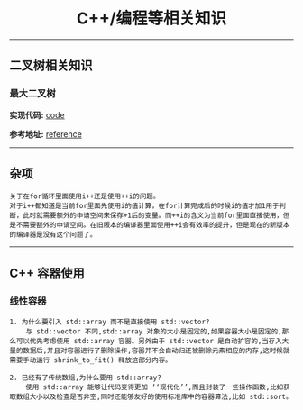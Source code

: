 #   <div align = center>**C++/编程等相关知识** </div>

---
## **二叉树相关知识**
### **最大二叉树**

**实现代码:** [code](src/MaxinumBinaryTree.cpp)

**参考地址:** [reference](https://github.com/labuladong/fucking-algorithm)

---
## **杂项**
```
关于在for循环里面使用i++还是使用++i的问题。
对于i++都知道是当前for里面先使用i的值计算，在for计算完成后的时候i的值才加1用于判断，此时就需要额外的申请空间来保存+1后的变量。而++i的含义为当前for里面直接使用，但是不需要额外的申请空间。在旧版本的编译器里面使用++i会有效率的提升，但是现在的新版本的编译器是没有这个问题了。
```
---
## **C++ 容器使用**
###  **线性容器**
```
1. 为什么要引入 std::array 而不是直接使用 std::vector?
    与 std::vector 不同,std::array 对象的大小是固定的,如果容器大小是固定的,那么可以优先考虑使用 std::array 容器。另外由于 std::vector 是自动扩容的,当存入大量的数据后,并且对容器进行了删除操作,容器并不会自动归还被删除元素相应的内存,这时候就需要手动运行 shrink_to_fit() 释放这部分内存。

2. 已经有了传统数组,为什么要用 std::array?
    使用 std::array 能够让代码变得更加 ‘‘现代化’’,而且封装了一些操作函数,比如获取数组大小以及检查是否非空,同时还能够友好的使用标准库中的容器算法,比如 std::sort。
```
